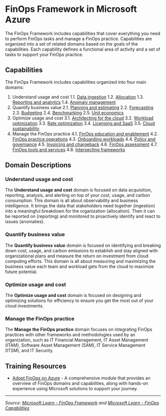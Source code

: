 # FinOps Framework in Microsoft Azure

The FinOps Framework includes capabilities that cover everything you need to perform FinOps tasks and manage a FinOps practice. Capabilities are organized into a set of related domains based on the goals of the capabilities. Each capability defines a functional area of activity and a set of tasks to support your FinOps practice.

## Capabilities

The FinOps Framework includes capabilities organized into four main domains:

1. Understand usage and cost
   1.1. [Data ingestion](understand/ingestion)
   1.2. [Allocation](understand/allocation)
   1.3. [Reporting and analytics](understand/reporting)
   1.4. [Anomaly management](understand/anomalies)
2. Quantify business value
   2.1. [Planning and estimating](quantify/planning)
   2.2. [Forecasting](quantify/forecasting)
   2.3. [Budgeting](quantify/budgeting)
   2.4. [Benchmarking](quantify/benchmarking)
   2.5. [Unit economics](quantify/unit-economics)
3. Optimize usage and cost
   3.1. [Architecting for the cloud](optimize/architecting)
   3.2. [Workload optimization](optimize/workloads)
   3.3. [Rate optimization](optimize/rates)
   3.4. [Licensing and SaaS](optimize/licensing)
   3.5. [Cloud sustainability](optimize/sustainability)
4. Manage the FinOps practice
   4.1. [FinOps education and enablement](manage/education)
   4.2. [FinOps practice operations](manage/operations)
   4.3. [Onboarding workloads](manage/onboarding)
   4.4. [Policy and governance](manage/governance)
   4.5. [Invoicing and chargeback](manage/invoicing-chargeback)
   4.6. [FinOps assessment](manage/assessment)
   4.7. [FinOps tools and services](manage/tools-services)
   4.8. [Intersecting frameworks](manage/intersecting-disciplines)

## Domain Descriptions

### Understand usage and cost

The **Understand usage and cost** domain is focused on data acquisition, reporting, analysis, and alerting on top of your cost, usage, and carbon consumption. This domain is all about observability and business intelligence. It brings the data that stakeholders need together (ingestion) into a meaningful breakdown for the organization (allocation). Then it can be reported on (reporting) and monitored to proactively identify and react to issues (anomalies).

### Quantify business value

The **Quantify business value** domain is focused on identifying and breaking down cost, usage, and carbon emissions to establish and stay aligned with organizational plans and measure the return on investment from cloud computing efforts. This domain is all about measuring and maximizing the business value each team and workload gets from the cloud to maximize future potential.

### Optimize usage and cost

The **Optimize usage and cost** domain is focused on designing and optimizing solutions for efficiency to ensure you get the most out of your cloud investments.

### Manage the FinOps practice

The **Manage the FinOps practice** domain focuses on integrating FinOps practices with other frameworks and methodologies used by an organization, such as IT Financial Management, IT Asset Management (ITAM), Software Asset Management (SAM), IT Service Management (ITSM), and IT Security.

## Training Resources

- [Adopt FinOps on Azure](https://learn.microsoft.com/en-us/training/modules/adopt-finops-on-azure/) - A comprehensive module that provides an overview of FinOps domains and capabilities, along with hands-on experience using Microsoft solutions to support your journey.

---

_Source: [Microsoft Learn - FinOps Framework](https://learn.microsoft.com/en-us/cloud-computing/finops/framework/finops-framework) and [Microsoft Learn - FinOps Capabilities](https://learn.microsoft.com/en-us/cloud-computing/finops/framework/capabilities)_
